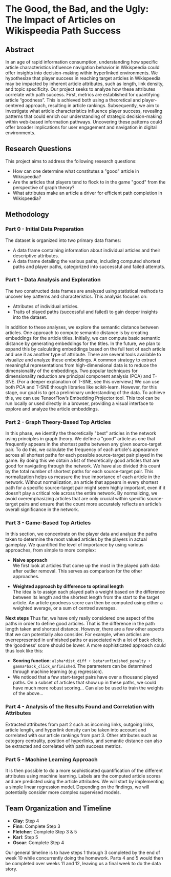 # The Good, the Bad, and the Ugly: The Impact of Articles on Wikispeedia Path Success

## Abstract
In an age of rapid information consumption, understanding how specific article characteristics influence navigation behavior in Wikispeedia could offer insights into decision-making within hyperlinked environments. We hypothesize that player success in reaching target articles in Wikispeedia may be impacted by inherent article attributes, such as length, link density, and topic specificity. Our project seeks to analyze how these attributes correlate with path success. First, metrics are established for quantifying article “goodness”. This is achieved both using a theoretical and player-centered approach, resulting in article rankings. Subsequently, we aim to investigate what article characteristics influence player success, revealing patterns that could enrich our understanding of strategic decision-making within web-based information pathways. Uncovering these patterns could offer broader implications for user engagement and navigation in digital environments.

## Research Questions
This project aims to address the following research questions:
- How can one determine what constitutes a "good" article in Wikispeedia?
- Are the articles that players tend to flock to in the game "good" from the perspective of graph theory?
- What attributes make an article a driver for efficient path completion in Wikispeedia?

## Methodology

### Part 0 - Initial Data Preparation
The dataset is organized into two primary data frames:
- A data frame containing information about individual articles and their descriptive attributes.
- A data frame detailing the various paths, including computed shortest paths and player paths, categorized into successful and failed attempts.

### Part 1 - Data Analysis and Exploration
The two constructed data frames are analyzed using statistical methods to uncover key patterns and characteristics. This analysis focuses on:
- Attributes of individual articles.
- Traits of played paths (successful and failed) to gain deeper insights into the dataset.

In addition to these analyses, we explore the semantic distance between articles. One approach to compute semantic distance is by creating embeddings for the article titles. Initially, we can compute basic semantic distance by generating embeddings for the titles. In the future, we plan to expand this by calculating embeddings based on the full text of each article and use it as another type of attribute. There are several tools available to visualize and analyze these embeddings. A common strategy to extract meaningful representations from high-dimensional data is to reduce the dimensionality of the embeddings. Two popular techniques for dimensionality reduction are principal component analysis (PCA) and T-SNE. (For a deeper explanation of T-SNE, see this overview.) We can use both PCA and T-SNE through libraries like scikit-learn. However, for this stage, our goal is to get a preliminary understanding of the data. To achieve this, we can use TensorFlow’s Embedding Projector tool. This tool can be run locally or used directly in a browser, providing a visual interface to explore and analyze the article embeddings.

### Part 2 - Graph Theory-Based Top Articles
In this phase, we identify the theoretically "best" articles in the network using principles in graph theory. We define a "good" article as one that frequently appears in the shortest paths between any given source-target pair. To do this, we calculate the frequency of each article's appearance across all shortest paths for each possible source-target pair played in the game. By doing this we obtain a list of theoretically good articles that are good for navigating through the network. We have also divided this count by the total number of shortest paths for each source-target pair. This normalization helps us measure the true importance of each article in the network. Without normalization, an article that appears in every shortest path for a specific source-target pair might seem highly important, even if it doesn’t play a critical role across the entire network. By normalizing, we avoid overemphasizing articles that are only crucial within specific source-target pairs and ensure that the count more accurately reflects an article’s overall significance in the network.

### Part 3 - Game-Based Top Articles
In this section, we concentrate on the player data and analyze the paths taken to determine the most valued articles by the players in actual gameplay. We quantified the level of importance by using various approaches, from simple to more complex:
- **Naive approach**  
  We first look at articles that come up the most in the played path data after outlier removal. This serves as comparison for the other approaches.
  
- **Weighted approach by difference to optimal length**  
  The idea is to assign each played path a weight based on the difference between its length and the shortest length from the start to the target article. An article goodness score can then be computed using either a weighted average, or a sum of centred averages.
  

**Next steps**
Thus far, we have only really considered one aspect of the paths in order to define good articles. That is the difference in the path length taken and shortest distance. However, there are a few other aspects that we can potentially also consider. For example, when articles are overrepresented in unfinished paths or associated with a lot of back clicks, the ‘goodness’ score should be lower. A more sophisticated approach could thus look like this:
- **Scoring function**: `alpha*dist_diff + beta*unfinished_penalty + gamma*back_click_unfinished`. The parameters can be determined through machine learning (e.g regression).
- We noticed that a few start-target pairs have over a thousand played paths. On a subset of articles that show up in these paths, we could have much more robust scoring… Can also be used to train the weights of the above…

### Part 4 - Analysis of the Results Found and Correlation with Attributes
Extracted attributes from part 2 such as incoming links, outgoing links, article length, and hyperlink density can be taken into account and correlated with our article rankings from part 3. Other attributes such as category centrality, position of hyperlinks, and semantic distance can also be extracted and correlated with path success metrics.

### Part 5 - Machine Learning Approach
It is then possible to do a more sophisticated quantification of the different attributes using machine learning. Labels are the computed article scores and are predicted using the article attributes. We will start by implementing a simple linear regression model. Depending on the findings, we will potentially consider more complex supervised models.

## Team Organization and Timeline
- **Clay**: Step 4
- **Finn**: Complete Step 3
- **Fletcher**: Complete Step 3 & 5
- **Karl**: Step 5
- **Oscar**: Complete Step 4

Our general timeline is to have steps 1 through 3 completed by the end of week 10 while concurrently doing the homework. Parts 4 and 5 would then be completed over weeks 11 and 12, leaving us a final week to do the data story.


